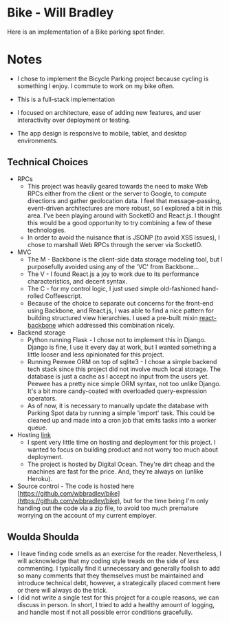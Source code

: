Bike - Will Bradley
====================

Here is an implementation of a Bike parking spot finder. 

# Notes
* I chose to implement the Bicycle Parking project because cycling is something I enjoy. I commute to work
on my bike often.

* This is a full-stack implementation
* I focused on architecture, ease of adding new features, and user interactivity over deployment or testing.
* The app design is responsive to mobile, tablet, and desktop environments.

## Technical Choices
  - RPCs
    +  This project was heavily geared towards the need to make Web RPCs either from the client or the server to Google, to compute directions and gather geolocation data. I feel that message-passing, event-driven architectures are more robust, so I explored a bit in this area. I've been playing around with SocketIO and React.js. I thought this would be a good opportunity to try combining a few of these technologies.
    + In order to avoid the nuisance that is JSONP (to avoid XSS issues), I chose to marshall Web RPCs through the server via SocketIO.
  - MVC
    + The M - Backbone is the client-side data storage modeling tool, but I purposefully avoided using any of the 'VC' from Backbone...
    + The V - I found React.js a joy to work due to its performance characteristics, and decent syntax.
    + The C - for my control logic, I just used simple old-fashioned hand-rolled Coffeescript.
    + Because of the choice to separate out concerns for the front-end using Backbone, and React.js, I was able to find a nice pattern for building structured view hierarchies. I used a pre-built mixin [react-backbone](https://github.com/usepropeller/react.backbone) which addressed this combination nicely.
  - Backend storage
    + Python running Flask - I chose not to implement this in Django. Django is fine, I use it every day at work, but I wanted something a little looser and less opinionated for this project.
    + Running Peewee ORM on top of sqlite3 - I chose a simple backend tech stack since this project did not involve much local storage. The database is just a cache as I accept no input from the users yet.  Peewee has a pretty nice simple ORM syntax, not too unlike Django. It's a bit more candy-coated with overloaded query-expression operators.
    + As of now, it is necessary to manually update the database with Parking Spot data by running a simple 'import' task. This could be cleaned up and made into a cron job that emits tasks into a worker queue.
  - Hosting [link](http://nearbyparking.co/)
    + I spent very little time on hosting and deployment for this project. I wanted to focus on building product and not worry too much about deployment.
    + The project is hosted by Digital Ocean. They're dirt cheap and the machines are fast for the price. And, they're always on (unlike Heroku).
  - Source control - The code is hosted here [https://github.com/wbbradley/bike](https://github.com/wbbradley/bike), but for the time being I'm only handing out the code via a zip file, to avoid too much premature worrying on the account of my current employer.

## Woulda Shoulda

* I leave finding code smells as an exercise for the reader. Nevertheless, I will acknowledge that my coding style treads on the side of *less* commenting. I typically find it unnecessary and generally foolish to add so many comments that they themselves must be maintained and introduce technical debt, however, a strategically placed comment here or there will always do the trick.
* I did not write a single test for this project for a couple reasons, we can discuss in person. In short, I tried to add a healthy amount of logging, and handle most if not all possible error conditions gracefully.

